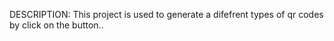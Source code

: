 DESCRIPTION:
This project is used to generate a difefrent types of qr codes by click on the button..